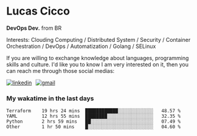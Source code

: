 # Lucas Cicco

**DevOps Dev.** from BR

Interests: Clouding Computing / Distributed System / Security / Container Orchestration / DevOps / Automatization / Golang / SELinux

If you are willing to exchange knowledge about languages, programming skills and culture. I'd like you to know I am very interested on it, then you can reach me through those social medias:

<div style="display: flex; align-items: center; gap: 10px;">
  <a href="https://www.linkedin.com/in/lucas-vitor-de-cicco" target="_blank">
    <img
      src="https://img.shields.io/badge/-LinkedIn-%230077B5?style=for-the-badge&logo=linkedin&logoColor=white"
      alt="linkedin"
      target="_blank" 
    />
  </a>
  <a href="mailto:lucasvitorx1@gmail.com">
      <img
        src="https://img.shields.io/badge/-Gmail-%23333?style=for-the-badge&logo=gmail&logoColor=white"
        alt="gmail"
        target="_blank"
      />
  </a>
</div>

### My wakatime in the last days

<!--START_SECTION:waka-->

```text
Terraform    19 hrs 24 mins  ████████████░░░░░░░░░░░░░   48.57 %
YAML         12 hrs 55 mins  ████████░░░░░░░░░░░░░░░░░   32.35 %
Python       2 hrs 59 mins   ██░░░░░░░░░░░░░░░░░░░░░░░   07.49 %
Other        1 hr 50 mins    █░░░░░░░░░░░░░░░░░░░░░░░░   04.60 %
```

<!--END_SECTION:waka-->
